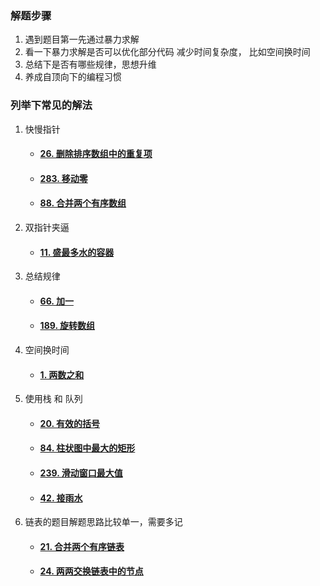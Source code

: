 
### 解题步骤
1. 遇到题目第一先通过暴力求解
2. 看一下暴力求解是否可以优化部分代码 减少时间复杂度， 比如空间换时间
3. 总结下是否有哪些规律，思想升维
4. 养成自顶向下的编程习惯



### 列举下常见的解法

1. 快慢指针

   - #### [26. 删除排序数组中的重复项](https://leetcode-cn.com/problems/remove-duplicates-from-sorted-array/)

   - #### [283. 移动零](https://leetcode-cn.com/problems/move-zeroes/)

   - #### [88. 合并两个有序数组](https://leetcode-cn.com/problems/merge-sorted-array/)

2. 双指针夹逼

   - #### [11. 盛最多水的容器](https://leetcode-cn.com/problems/container-with-most-water/)

3. 总结规律

   - #### [66. 加一](https://leetcode-cn.com/problems/plus-one/)

   - #### [189. 旋转数组](https://leetcode-cn.com/problems/rotate-array/)

4. 空间换时间

   - #### [1. 两数之和](https://leetcode-cn.com/problems/two-sum/)

5. 使用栈 和 队列

   - #### [20. 有效的括号](https://leetcode-cn.com/problems/valid-parentheses/)

   - #### [84. 柱状图中最大的矩形](https://leetcode-cn.com/problems/largest-rectangle-in-histogram/)

   - #### [239. 滑动窗口最大值](https://leetcode-cn.com/problems/sliding-window-maximum/)

   - #### [42. 接雨水](https://leetcode-cn.com/problems/trapping-rain-water/)

6. 链表的题目解题思路比较单一，需要多记

   - #### [21. 合并两个有序链表](https://leetcode-cn.com/problems/merge-two-sorted-lists/)

   - #### [24. 两两交换链表中的节点](https://leetcode-cn.com/problems/swap-nodes-in-pairs/)





